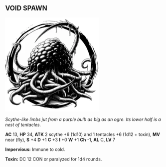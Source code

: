 ## VOID SPAWN

![](images/void-spawn.webp)

_Scythe-like limbs jut from a purple bulb as big as an ogre. Its lower half is a nest of tentacles._

**AC** 13, **HP** 34, **ATK** 2 scythe +6 (1d10) and 1 tentacles +6 (1d12 + toxin), **MV** near (fly), **S** +4 **D** +1 **C** +3 **I** +0 **W** +1 **Ch** -1, **AL** C, **LV** 7

**Impervious:** Immune to cold.

**Toxin:** DC 12 CON or paralyzed for 1d4 rounds.


